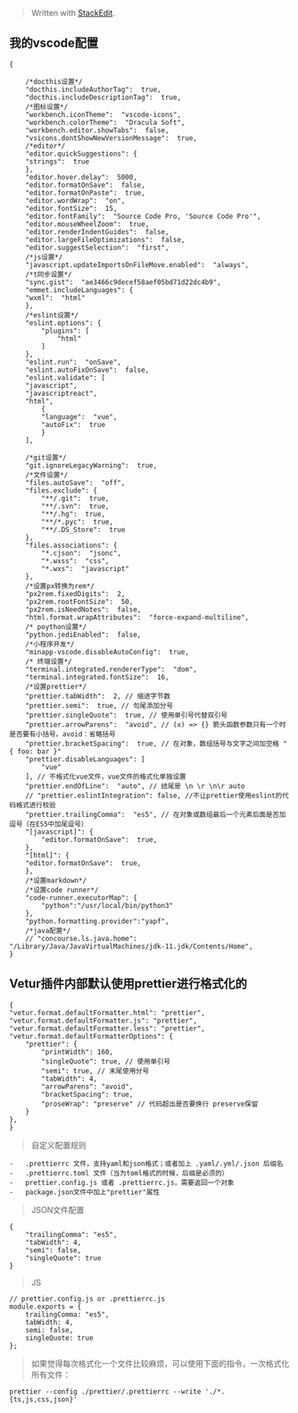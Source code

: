 


> Written with [StackEdit](https://stackedit.io/).
## 我的vscode配置
    {
	
		/*docthis设置*/
		"docthis.includeAuthorTag":  true,
		"docthis.includeDescriptionTag":  true,
		/*图标设置*/
		"workbench.iconTheme":  "vscode-icons",
		"workbench.colorTheme":  "Dracula Soft",
		"workbench.editor.showTabs":  false,
		"vsicons.dontShowNewVersionMessage":  true,
		/*editor*/
		"editor.quickSuggestions": {
		"strings":  true
		},
		"editor.hover.delay":  5000,
		"editor.formatOnSave":  false,
		"editor.formatOnPaste":  true,
		"editor.wordWrap":  "on",
		"editor.fontSize":  15,
		"editor.fontFamily":  "Source Code Pro, 'Source Code Pro'",
		"editor.mouseWheelZoom":  true,
		"editor.renderIndentGuides":  false,
		"editor.largeFileOptimizations":  false,
		"editor.suggestSelection":  "first",
		/*js设置*/
		"javascript.updateImportsOnFileMove.enabled":  "always",
		/*t同步设置*/
		"sync.gist":  "ae3466c9decef58aef05bd71d22dc4b9",
		"emmet.includeLanguages": {
		"wxml":  "html"
		},
		/*eslint设置*/
		"eslint.options": {
			"plugins": [
				"html"
			]
		},
		"eslint.run":  "onSave",
		"eslint.autoFixOnSave":  false,
		"eslint.validate": [
		"javascript",
		"javascriptreact",
		"html",
			{
			"language":  "vue",
			"autoFix":  true
			}
		],

		/*git设置*/
		"git.ignoreLegacyWarning":  true,
		/*文件设置*/
		"files.autoSave":  "off",
		"files.exclude": {
			"**/.git":  true,
			"**/.svn":  true,
			"**/.hg":  true,
			"**/*.pyc":  true,
			"**/.DS_Store":  true
		},
		"files.associations": {
			"*.cjson":  "jsonc",
			"*.wxss":  "css",
			"*.wxs":  "javascript"
		},
		/*设置px转换为rem*/
		"px2rem.fixedDigits":  2,
		"px2rem.rootFontSize":  50,
		"px2rem.isNeedNotes":  false,
		"html.format.wrapAttributes":  "force-expand-multiline",
		/* poython设置*/
		"python.jediEnabled":  false,
		/*小程序开发*/
		"minapp-vscode.disableAutoConfig":  true,
		/* 终端设置*/
		"terminal.integrated.rendererType":  "dom",
		"terminal.integrated.fontSize":  16,
		/*设置prettier*/
		"prettier.tabWidth":  2, // 缩进字节数
		"prettier.semi":  true, // 句尾添加分号
		"prettier.singleQuote":  true, // 使用单引号代替双引号
		"prettier.arrowParens":  "avoid", // (x) => {} 箭头函数参数只有一个时是否要有小括号。avoid：省略括号
		"prettier.bracketSpacing":  true, // 在对象，数组括号与文字之间加空格 "{ foo: bar }"
		"prettier.disableLanguages": [
			"vue"
		], // 不格式化vue文件，vue文件的格式化单独设置
		"prettier.endOfLine":  "auto", // 结尾是 \n \r \n\r auto
		// "prettier.eslintIntegration": false, //不让prettier使用eslint的代码格式进行校验
		"prettier.trailingComma":  "es5", // 在对象或数组最后一个元素后面是否加逗号（在ES5中加尾逗号）
		"[javascript]": {
			"editor.formatOnSave":  true,
		},
		"[html]": {
		"editor.formatOnSave":  true,
		},
		/*设置markdown*/
		/*设置code runner*/
		"code-runner.executorMap": {
			"python":"/usr/local/bin/python3"
		},
		"python.formatting.provider":"yapf",
		/*java配置*/
		// "concourse.ls.java.home": "/Library/Java/JavaVirtualMachines/jdk-11.jdk/Contents/Home",
	}

## Vetur插件内部默认使用prettier进行格式化的
	{
	"vetur.format.defaultFormatter.html": "prettier",
	"vetur.format.defaultFormatter.js": "prettier",
	"vetur.format.defaultFormatter.less": "prettier",
	"vetur.format.defaultFormatterOptions": {
		"prettier": {
			"printWidth": 160,
			"singleQuote": true, // 使用单引号
			"semi": true, // 末尾使用分号
			"tabWidth": 4,
			"arrowParens": "avoid",
			"bracketSpacing": true,
			"proseWrap": "preserve" // 代码超出是否要换行 preserve保留
		}
	},
	}

> 自定义配置规则
> 
	-   .prettierrc 文件，支持yaml和json格式；或者加上 .yaml/.yml/.json 后缀名
	-   .prettierrc.toml 文件（当为toml格式的时候，后缀是必须的）
	-   prettier.config.js 或者 .prettierrc.js，需要返回一个对象
	-   package.json文件中加上"prettier"属性
> 
> JSON文件配置
	
	{
		"trailingComma": "es5",
		"tabWidth": 4,
		"semi": false,
		"singleQuote": true
	}
> JS
> 
	// prettier.config.js or .prettierrc.js
	module.exports = {
		trailingComma: "es5",
		tabWidth: 4,
		semi: false,
		singleQuote: true
	};
> 如果觉得每次格式化一个文件比较麻烦，可以使用下面的指令，一次格式化所有文件：

	prettier --config ./prettier/.prettierrc --write './*.{ts,js,css,json}'
